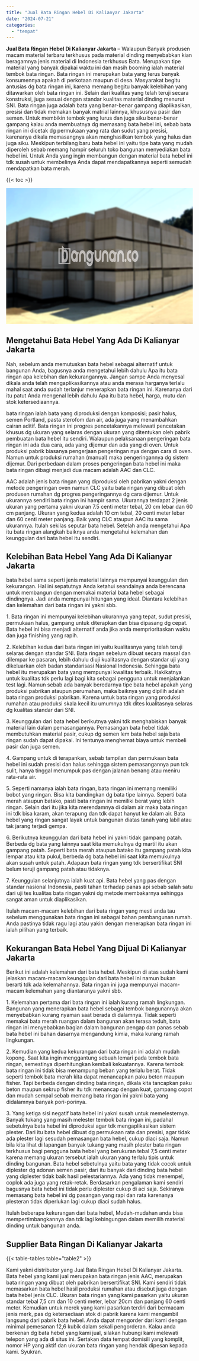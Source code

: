 ```yaml
---
title: "Jual Bata Ringan Hebel Di Kalianyar Jakarta"
date: "2024-07-21"
categories: 
  - "tempat"
---
```


**Jual Bata Ringan Hebel Di Kalianyar Jakarta** – Walaupun Banyak produsen macam material terbaru terkhusus pada material dinding menyebabkan kian beragamnya jenis material di Indonesia terkhusus Bata. Merupakan tipe material yang banyak dipakai waktu ini dan masih booming ialah material tembok bata ringan. Bata ringan ini merupakan bata yang terus banyak konsumennya apakah di perkotaan maupun di desa. Masyarakat begitu antusias dg bata ringan ini, karena memang begitu banyak kelebihan yang ditawarkan oleh bata ringan ini. Selain dari kualitas yang telah teruji secara konstruksi, juga sesuai dengan standar kualitas material dinding menurut SNI. Bata ringan juga adalah bata yang benar-benar gampang diaplikasikan, presisi dan tidak memakan banyak matrial lainnya, khususnya pasir dan semen. Untuk membikin tembok yang lurus dan juga siku benar-benar gampang kalau anda membuatnya dg memasang bata hebel ini, sebab bata ringan ini dicetak dg permukaan yang rata dan sudut yang presisi, karenanya dikala memasangnya akan menghasilkan tembok yang halus dan juga siku. Meskipun terbilang baru bata hebel ini yaitu tipe bata yang mudah diperoleh sebab memang hampir seluruh toko bangunan menyediakan bata hebel ini. Untuk Anda yang ingin membangun dengan material bata hebel ini tdk susah untuk membelinya Anda dapat mendapatkannya seperti semudah mendapatkan bata merah.

{{< toc >}}

![Jual Bata Ringan Hebel Di Kalianyar Jakarta](/images/jual-hebel-murah-35.png)

## Mengetahui Bata Hebel Yang Ada Di Kalianyar Jakarta

Nah, sebelum anda memutuskan bata hebel sebagai alternatif untuk bangunan Anda, bagusnya anda mengetahui lebih dahulu Apa itu bata ringan apa kelebihan dan kekurangannya. Jangan sampe Anda menyesal dikala anda telah mengaplikasikannya atau anda merasa harganya terlalu mahal saat anda sudah terlanjur menerapkan bata ringan ini. Karenanya dari itu patut Anda mengenal lebih dahulu Apa itu bata hebel, harga, mutu dan stok ketersediaannya.

bata ringan ialah bata yang diproduksi dengan komposisi; pasir halus, semen Portland, pasta sterofom dan air, ada juga yang menambahkan cairan aditif. Bata ringan ini progres pencetakannya melewati pencetakan khusus dg ukuran yang selaras dengan ukuran yang ditentukan oleh pabrik pembuatan bata hebel itu sendiri. Walaupun pelaksanaan pengeringan bata ringan ini ada dua cara, ada yang dijemur dan ada yang di oven. Untuk produksi pabrik biasanya pengerjaan pengeringan nya dengan cara di oven. Namun untuk produksi rumahan (manual) maka pengeringannya dg sistem dijemur. Dari perbedaan dalam proses pengeringan bata hebel ini maka bata ringan dibagi menjadi dua macam adalah AAC dan CLC.

AAC adalah jenis bata ringan yang diproduksi oleh pabrikan yakni dengan metode pengeringan oven namun CLC yaitu bata ringan yang dibuat oleh produsen rumahan dg progres pengeringannya dg cara dijemur. Untuk ukurannya sendiri bata ringan ini hampir sama. Ukurannya terdapat 2 jenis ukuran yang pertama yakni ukuran 7.5 centi meter tebal, 20 cm lebar dan 60 cm panjang. Ukuran yang kedua adalah 10 cm tebal, 20 centi meter lebar dan 60 centi meter panjang. Baik yang CLC ataupun AAC itu sama ukurannya. Itulah sekilas seputar bata hebel. Setelah anda mengetahui Apa itu bata ringan alangkah baiknya anda mengetahui kelemahan dan keunggulan dari bata hebel itu sendiri.

## Kelebihan Bata Hebel Yang Ada Di Kalianyar Jakarta

bata hebel sama seperti jenis material lainnya mempunyai keunggulan dan kekurangan. Hal ini sepatutnya Anda ketahui seandainya anda berencana untuk membangun dengan memakai material bata hebel sebagai dindingnya. Jadi anda mempunyai hitungan yang ideal. Diantara kelebihan dan kelemahan dari bata ringan ini yakni sbb.

1\. Bata ringan ini mempunyai kelebihan ukurannya yang tepat, sudut presisi, permukaan halus, gampang untuk diterapkan dan bisa dipasang dg cepat. Bata hebel ini bisa menjadi alternatif anda jika anda memprioritaskan waktu dan juga finishing yang rapih.

2\. Kelebihan kedua dari bata ringan ini yaitu kualitasnya yang telah teruji selaras dengan standar SNI. Bata ringan sebelum dibuat secara massal dan dilempar ke pasaran, lebih dahulu diuji kualitasnya dengan standar uji yang dikeluarkan oleh badan standarisasi Nasional Indonesia. Sehingga bata hebel itu merupakan bata yang mempunyai kwalitas terbaik. Hakikatnya untuk kualitas tdk perlu lagi bagi kita sebagai pengguna untuk menjalankan test lagi. Namun sebab ada banyak beredarnya tipe bata hebel apakah yang produksi pabrikan ataupun perumahan, maka baiknya yang dipilih adalah bata ringan produksi pabrikan. Karena untuk bata ringan yang produksi rumahan atau produksi skala kecil itu umumnya tdk dites kualitasnya selaras dg kualitas standar dari SNI.

3\. Keunggulan dari bata hebel berikutnya yakni tdk menghabiskan banyak material lain dalam pemasangannya. Pemasangan bata hebel tidak membutuhkan material pasir, cukup dg semen lem bata hebel saja bata ringan sudah dapat dipakai. Ini tentunya menghemat biaya untuk membeli pasir dan juga semen.

4\. Gampang untuk di terapankan, sebab tampilan dan permukaan bata hebel ini sudah presisi dan halus sehingga sistem pemasangannya pun tdk sulit, hanya tinggal menumpuk pas dengan jalanan benang atau meniru rata-rata air.

5\. Seperti namanya ialah bata ringan, bata ringan ini memang memiliki bobot yang ringan. Bisa kita bandingkan dg bata tipe lainnya. Seperti bata merah ataupun batako, pasti bata ringan ini memiliki berat yang lebih ringan. Selain dari itu jika kita merendamnya di dalam air maka bata ringan ini tdk bisa karam, akan terapung dan tdk dapat hanyut ke dalam air. Bata hebel yang ringan sangat layak untuk bangunan diatas tanah yang labil atau tak jarang terjadi gempa.

6\. Berikutnya keunggulan dari bata hebel ini yakni tidak gampang patah. Berbeda dg bata yang lainnya saat kita memukulnya dg martil itu akan gampang patah. Seperti bata merah ataupun batako itu gampang patah kita lempar atau kita pukul, berbeda dg bata hebel ini saat kita memukulnya akan susah untuk patah. Adapaun bata ringan yang tdk bersertifikat SNI belum teruji gampang patah atau tidaknya.

7\. Keunggulan selanjutnya ialah kuat api. Bata hebel yang pas dengan standar nasional Indonesia, pasti tahan terhadap panas api sebab salah satu dari uji tes kualitas bata ringan yakni dg metode membakarnya sehingga sangat aman untuk diaplikasikan.

Itulah macam-macam kelebihan dari bata ringan yang mesti anda tau sebelum menggunakan bata ringan ini sebagai bahan pembangunan rumah. Anda pastinya tidak ragu lagi atau yakin dengan menerapkan bata ringan ini ialah pilihan yang terbaik.

## Kekurangan Bata Hebel Yang Dijual Di Kalianyar Jakarta

Berikut ini adalah kelemahan dari bata hebel. Meskipun di atas sudah kami jelaskan macam-macam keunggulan dari bata hebel ini namun bukan berarti tdk ada kelemahannya. Bata ringan ini juga mempunyai macam-macam kelemahan yang diantaranya yakni sbb.

1\. Kelemahan pertama dari bata ringan ini ialah kurang ramah lingkungan. Bangunan yang menerapkan bata hebel sebagai tembok bangunannya akan menyebabkan kurang nyaman saat berada di dalamnya. Tidak seperti memakai bata merah ruangan dalam bangunan akan terasa teduh, bata ringan ini menyebabkan bagian dalam bangunan pengap dan panas sebab bata hebel ini bahan dasarnya mengandung kimia, maka kurang ramah lingkungan.

2\. Kemudian yang kedua kekurangan dari bata ringan ini adalah mudah kopong. Saat kita ingin menggantung sebuah lemari pada tembok bata ringan, semestinya diperhitungkan kembali kekuatannya. Karena tembok bata ringan ini tidak bisa menampung beban yang terlalu berat. Tidak seperti tembok bata merah kita dapat menancapkan paku beton maupun fisher. Tapi berbeda dengan dinding bata ringan, dikala kita tancapkan paku beton maupun sekrup fisher itu tdk menancap dengan kuat, gampang copot dan mudah sempal sebab memang bata ringan ini yakni bata yang didalamnya banyak pori-porinya.

3\. Yang ketiga sisi negatif bata hebel ini yakni susah untuk memelesternya. Banyak tukang yang masih melester tembok bata ringan ini, padahal sebetulnya bata hebel ini diproduksi agar tdk mengaplikasikan sistem plester. Dari itu bata hebel dibuat dg permukaan rata dan presisi, agar tidak ada plester lagi sesudah pemasangan bata hebel, cukup diaci saja. Namun bila kita lihat di lapangan banyak tukang yang masih plester bata ringan terkhusus bagi pengguna bata hebel yang berukuran tebal 7,5 centi meter karena memang ukuran tersebut ialah ukuran yang terlalu tipis untuk dinding bangunan. Bata hebel sebetulnya yaitu bata yang tidak cocok untuk diplester dg adonan semen pasir, dari itu banyak dari dinding bata hebel yang diplester tidak baik hasil pelestariannya. Ada yang tidak menempel, coplok ada juga yang retak-retak. Berdasarkan pengalaman kami sendiri bagusnya bata hebel ini tidak perlu diplester cukup di aci saja. Sekiranya memasang bata hebel ini dg pasangan yang rapi dan rata karenanya plesteran tidak diperlukan lagi cukup diaci sudah halus.

Itulah beberapa kekurangan dari bata hebel, Mudah-mudahan anda bisa mempertimbangkannya dan tdk lagi kebingungan dalam memilih material dinding untuk bangunan anda.

## Supplier Bata Ringan Di Kalianyar Jakarta

{{< table-tables table="table2" >}}

Kami yakni distributor yang Jual Bata Ringan Hebel Di Kalianyar Jakarta. Bata hebel yang kami jual merupakan bata ringan jenis AAC, merupakan bata ringan yang dibuat oleh pabrikan bersertifikat SNI. Kami sendiri tidak memasarkan bata hebel hasil produksi rumahan atau disebut juga dengan bata hebel jenis CLC. Ukuran bata ringan yang kami pasarkan yaitu ukuran standar tebal 7,5 cm dan 10 centi meter, lebar 20cm dan panjang 60 centi meter. Kemudian untuk merek yang kami pasarkan terdiri dari bermacam jenis merk, pas dg ketersediaan stok di pabrik karena kami mengambil langsung dari pabrik bata hebel. Anda dapat mengorder dari kami dengan minimal pemesanan 12,6 kubik dalam sekali pengorderan. Kalau anda berkenan dg bata hebel yang kami jual, silakan hubungi kami melewati telepon yang ada di situs ini. Sertakan data tempat domisili yang komplit, nomor HP yang aktif dan ukuran bata ringan yang hendak dipesan kepada kami. Syukran.
